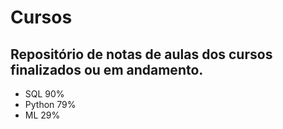 # Cursos
## Repositório de notas de aulas dos cursos finalizados ou em andamento.

- SQL 90%
- Python 79%
- ML 29%
